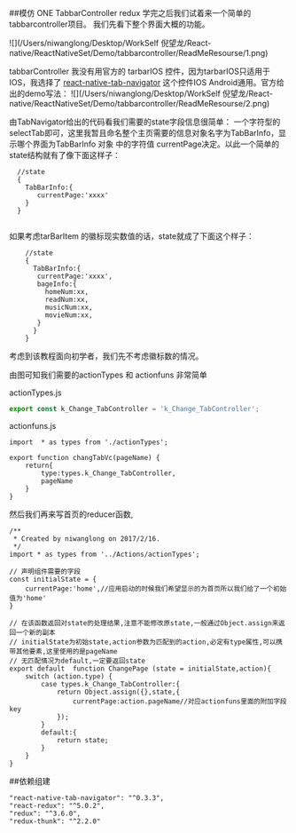 ##模仿 ONE TabbarController
redux 学完之后我们试着来一个简单的tabbarcontroller项目。
我们先看下整个界面大概的功能。

![](/Users/niwanglong/Desktop/WorkSelf 倪望龙/React-native/ReactNativeSet/Demo/tabbarcontroller/ReadMeResourse/1.png)

tabbarController 我没有用官方的 tarbarIOS 控件，因为tarbarIOS只适用于IOS，我选择了
[react-native-tab-navigator](https://github.com/exponent/react-native-tab-navigator)
这个控件IOS Android通用。官方给出的demo写法：
![](/Users/niwanglong/Desktop/WorkSelf 倪望龙/React-native/ReactNativeSet/Demo/tabbarcontroller/ReadMeResourse/2.png)

由TabNavigator给出的代码看我们需要的state字段信息很简单：
     一个字符型的selectTab即可，这里我暂且命名整个主页需要的信息对象名字为TabBarInfo，显示哪个界面为TabBarInfo 对象 中的字符值 currentPage决定。以此一个简单的state结构就有了像下面这样子：
     
 ~~~
   //state 
   {
     TabBarInfo:{
        currentPage:'xxxx'
     }
   }
   
 ~~~
 
 如果考虑tarBarItem 的徽标现实数值的话，state就成了下面这个样子：
 
 ~~~
     //state
     {
       TabBarInfo:{
        currentPage:'xxxx',
        bageInfo:{
          homeNum:xx,
          readNum:xx,
          musicNum:xx,
          movieNum:xx,
        }
       }
     }
 ~~~   

考虑到该教程面向初学者，我们先不考虑徽标数的情况。

由图可知我们需要的actionTypes 和 actionfuns 非常简单
 
 actionTypes.js    

~~~javascript
export const k_Change_TabController = 'k_Change_TabController';
~~~
actionfuns.js

~~~
import  * as types from './actionTypes';

export function changTabVc(pageName) {
    return{
        type:types.k_Change_TabController,
        pageName
    }
}
~~~


然后我们再来写首页的reducer函数,


~~~
/**
 * Created by niwanglong on 2017/2/16.
 */
import * as types from '../Actions/actionTypes';

// 声明组件需要的字段
const initialState = {
    currentPage:'home',//应用启动的时候我们希望显示的为首页所以我们给了一个初始值为'home'
}

// 在该函数返回对state的处理结果,注意不能修改原state,一般通过Object.assign来返回一个新的副本
// initialState为初始state,action参数为匹配到的action,必定有type属性,可以携带其他要素,这里使用的是pageName
// 无匹配情况为default,一定要返回state
export default  function ChangePage (state = initialState,action){
    switch (action.type) {
        case types.k_Change_TabController:{
            return Object.assign({},state,{
                currentPage:action.pageName//对应actionfuns里面的附加字段key
            });
        }
        default:{
            return state;
        }
    }
}
~~~

  

     


##依赖组建
~~~
"react-native-tab-navigator": "^0.3.3",
"react-redux": "^5.0.2",
"redux": "^3.6.0",
"redux-thunk": "^2.2.0"
~~~ 